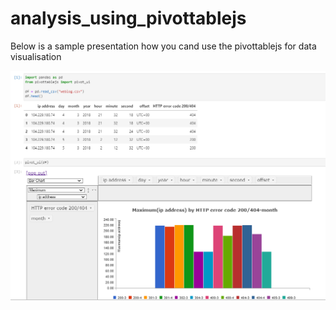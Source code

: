 # analysis_using_pivottablejs
 Below is a sample presentation how you cand use the pivottablejs for data visualisation
 
![alt text](/images/6.png)
